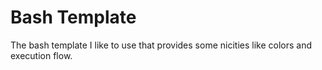 # Bash Template

The bash template I like to use that provides some nicities like colors and execution flow.
